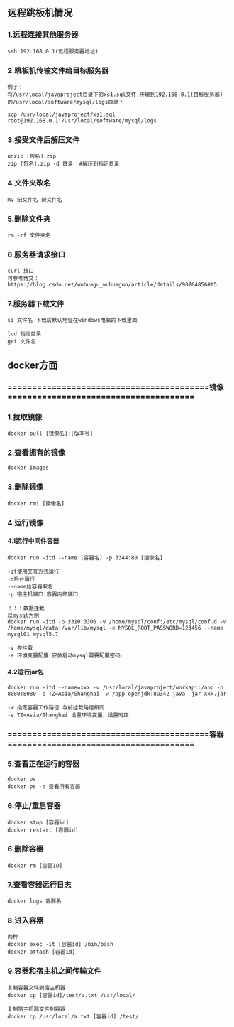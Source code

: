 ## 远程跳板机情况

### 1.远程连接其他服务器

```
ssh 192.168.0.1(远程服务器地址)
```

### 2.跳板机传输文件给目标服务器

```
例子：
将/usr/local/javaproject目录下的xs1.sql文件,传输到192.168.0.1(目标服务器)的/usr/local/software/mysql/logs目录下

scp /usr/local/javaproject/xs1.sql root@192.168.0.1:/usr/local/software/mysql/logs
```

### 3.接受文件后解压文件

```
unzip [包名].zip
zip [包名].zip -d 目录  #解压到指定目录
```

### 4.文件夹改名

```
mv 旧文件名 新文件名
```

### 5.删除文件夹

```
rm -rf 文件夹名
```

### 6.服务器请求接口

```
curl 接口
可参考博文：https://blog.csdn.net/wuhuagu_wuhuaguo/article/details/90764856#t5
```

### 7.服务器下载文件

```
sz 文件名 下载后默认地址在windows电脑的下载里面
```

```
lcd 指定目录
get 文件名
```



## docker方面

### =========================================镜像======================================

### 1.拉取镜像

```
docker pull [镜像名]:[版本号]
```



### 2.查看拥有的镜像

```
docker images
```



### 3.删除镜像

```
docker rmi [镜像名]
```



### 4.运行镜像

#### 4.1运行中间件容器

```
docker run -itd --name [容器名] -p 3344:80 [镜像名]

-it使用交互方式运行
-d后台运行
--name给容器取名
-p 宿主机端口:容器内部端口

！！！数据挂载
以mysql为例
docker run -itd -p 3310:3306 -v /home/mysql/conf:/etc/mysql/conf.d -v /home/mysql/data:/var/lib/mysql -e MYSQL_ROOT_PASSWORD=123456 --name mysql01 mysql5.7

-v 卷挂载
-e 环境变量配置 安装启动mysql需要配置密码
```

#### 4.2运行jar包

```
docker run -itd --name=xxx -v /usr/local/javaproject/workapi:/app -p 8080:8080 -e TZ=Asia/Shanghai -w /app openjdk:8u342 java -jar xxx.jar

-w 指定容器工作路径 与前挂载路径相同
-e TZ=Asia/Shanghai 设置环境变量，设置时区
```

### =========================================容器======================================

### 5.查看正在运行的容器

```
docker ps 
docker ps -a 查看所有容器
```



### 6.停止/重启容器

```
docker stop [容器id]
docker restart [容器id]
```



### 6.删除容器

```
docker rm [容器ID]
```



### 7.查看容器运行日志

```
docker logs 容器名
```



### 8.进入容器

```
两种
docker exec -it [容器id] /bin/bash  
docker attach [容器id]
```



### 9.容器和宿主机之间传输文件

```
复制容器文件到宿主机器
docker cp [容器id]/test/a.txt /usr/local/

复制宿主机器文件到容器
docker cp /usr/local/a.txt [容器id]:/test/
```

